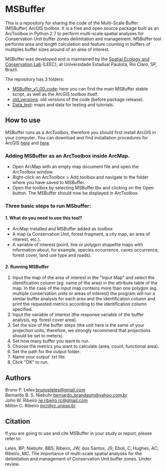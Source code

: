 # MSBuffer

This is a repository for sharing the code of the Multi-Scale Buffer (MSBuffer) ArcGIS toolbox. It is a free and open source package built as an ArcToolbox in Python 2.7 to perform multi-scale spatial analyses for Conservation Unit buffer zones delimitation and management.
MSBuffer tool performs area and length calculation and feature counting in buffers of multiples buffer sizes around of an area of interest.

MSBuffer was developed and is maintained by the [Spatial Ecology and Conservation Lab](http://leec.eco.br) (LEEC), at Universidade Estadual Paulista, Rio Claro, SP, Brazil.

The repository has 3 folders:

- [MSBuffer_v1_00_code](https://github.com/LEEClab/MSBuffer/tree/master/MSBuffer_v1_00_code): here you can find the main MSBuffer stable script, as well as the ArcGIS toolbox itself.
- [old_versions](https://github.com/LEEClab/MSBuffer/tree/master/old_version): old versions of the code (before package release).
- [Data_test](https://github.com/LEEClab/MSBuffer/tree/master/Data_test): maps and data for testing and tutorials.

## How to use

MSBuffer runs as a ArcToolbox, therefore you should first install ArcGIS in your computer. You can download and find installation procedures for ArcGIS [here](http://www.esri.com/en/arcgis/products/arcgis-pro/DesktopFreeTrial) and [here](http://desktop.arcgis.com/en/arcmap/10.3/get-started/installation-guide/installing-on-your-computer.htm).

### Adding  MSBuffer as an ArcToolbox inside ArcMap.
- Open ArcMap with an empty map document file and open the ArcToolbox window.
- Right-click on ArcToolbox > Add toolbox and navigate to the folder where you have saved to MSBuffer.
- Open the toolbox by selecting MSBuffer.tbx and clicking on the Open button. The MSBuffer should now be displayed in ArcToolbox.

### Three basic steps to run MSbuffer: 

#### 1. What do you need to use this tool? 
- ArcMap installed and MSBuffer added as toolbox
- A map (a  Conservation Unit, forest fragment, a city map, an area of interest, etc.).
- A variable of interest (point, line or polygon shapefile maps with information about, for example, species occurrence, caves occurrence, forest cover, land use type and roads).

#### 2. Running MSBuffer

1. Input the map of the area of interest in the "Input Map" and select the identification column (eg. name of the area) in the attribute table of the map. In the case of the input map contains more than one polygon (eg. multiple conservation units or areas of interest) the program will run a similar buffer analysis for each area and the identification column and print the requested metrics according to the identification column specified.
2. Input the variable of interest (the response variable of the buffer analysis, eg. forest cover area).
3. Set the size of the buffer steps (the unit here is the same of your projection units, therefore, we strongly recommend that projections should be set to meters).
4. Set how many buffer you want to run.
5. Choose the metrics you want to calculate (area, count, functional area).
6. Set the path for the output folder.
7. Name your output .txt file.
8. Click "OK" to run.

## Authors

Bruno P. Leles <brunopleles@gmail.com>  
Bernardo B. S. Niebuhr <bernardo_brandaum@yahoo.com.br>  
John W. Ribeiro <jw.ribeiro.rc@gmail.com>  
Milton C. Ribeiro <mcr@rc.unesp.br>

## Citation

If you are going to use and cite MSBuffer in your study or report, please refer to:

Leles, BP; Niebuhr, BBS; Ribeiro, JW; dos Santos, JS; Eboli, C; Hughes, AC; Ribeiro, MC. The importance of multi-scale spatial analyses for the delimitation and management of Conservation Unit buffer zones. Under review.




